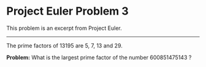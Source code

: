 # Project Euler Problem 3

This problem is an excerpt from Project Euler.

---
The prime factors of 13195 are 5, 7, 13 and 29.

**Problem:** What is the largest prime factor of the number 600851475143 ?